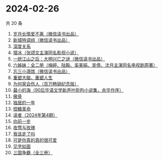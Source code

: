 # 2024-02-26

共 20 条

<!-- BEGIN WEREAD -->
<!-- 最后更新时间 2024-02-26 08:30:10 +0800 -->
1. [岁月长情爱不离（微信读书出品）](https://weread.qq.com/web/bookDetail/b8632b20813ab888eg016d04)
1. [新城特调组（微信读书出品）](https://weread.qq.com/web/bookDetail/7f132890813ab8892g013aed)
1. [深度关系](https://weread.qq.com/web/bookDetail/bb432f60813ab8444g014d61)
1. [猎冰（张颂文主演同名影视小说）](https://weread.qq.com/web/bookDetail/b3232150813ab8052g019921)
1. [一统江山之后：大明兴亡之谜（微信读书出品）](https://weread.qq.com/web/bookDetail/51e32970813ab887eg0114ce)
1. [六姊妹：全二册（梅婷、陆毅、奚美娟、吴倩、沈月主演同名电视剧原著）](https://weread.qq.com/web/bookDetail/51432e4071a73c495147467)
1. [忘三小酒馆（微信读书出品）](https://weread.qq.com/web/bookDetail/77232620813ab87f1g014d07)
1. [重塑大脑，重塑人生](https://weread.qq.com/web/bookDetail/7ee328505934eb7eef65558)
1. [为何家会伤人（百万畅销纪念版）](https://weread.qq.com/web/bookDetail/438329e0716788b84381873)
1. [最小的海（90后华语文学新声叶昕昀小说集，余华作序）](https://weread.qq.com/web/bookDetail/cdd32840813ab8671g01450a)
1. [傲骨](https://weread.qq.com/web/bookDetail/76a3234071c614eb76aa700)
1. [独居的一年](https://weread.qq.com/web/bookDetail/629324505de20a629ae30bd)
1. [控糖革命](https://weread.qq.com/web/bookDetail/819321e0813ab880ag01960c)
1. [读者（2024年第4期）](https://weread.qq.com/web/bookDetail/a5032df0813ab8896g017451)
1. [向前一步](https://weread.qq.com/web/bookDetail/cf232c50597c67cf2a90ba3)
1. [夜莺与玫瑰](https://weread.qq.com/web/bookDetail/41932a8071c3a930419f195)
1. [我该走了吗](https://weread.qq.com/web/bookDetail/d1432a70813ab867eg015e41)
1. [可是你真的真的很可爱](https://weread.qq.com/web/bookDetail/c75322b072323ea5c7580fe)
1. [见字如面](https://weread.qq.com/web/bookDetail/fcb321f0813ab6aa0g018f82)
1. [三国争霸（全三册）](https://weread.qq.com/web/bookDetail/ff932010813ab7bdfg012f80)
<!-- END WEREAD -->